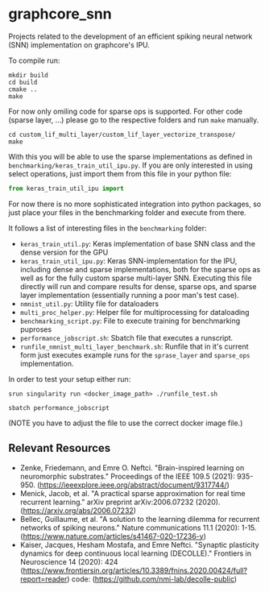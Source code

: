 # graphcore_snn

Projects related to the development of an efficient spiking neural network (SNN) implementation on graphcore's IPU.

To compile run:

```console
mkdir build
cd build
cmake ..
make
```

For now only omiling code for sparse ops is supported. For other code (sparse layer, ...) please go to the respective folders and run `make` manually.

```console
cd custom_lif_multi_layer/custom_lif_layer_vectorize_transpose/
make
```

With this you will be able to use the sparse implementations as defined in `benchmarking/keras_train_util_ipu.py`.
If you are only interested in using select operations, just import them from this file in your python file:

```python
from keras_train_util_ipu import 
```

For now there is no more sophisticated integration into python packages, so just place your files in the benchmarking folder and execute from there. 

It follows a list of interesting files in the `benchmarking` folder:
- `keras_train_util.py`: Keras implementation of base SNN class and the dense version for the GPU
- `keras_train_util_ipu.py`: Keras SNN-implementation for the IPU, including dense and sparse implementations, both for the sparse ops as well as for the fully custom sparse multi-layer SNN. Executing this file directly will run and compare results for dense, sparse ops, and sparse layer implementation (essentially running a poor man's test case).
- `nmnist_util.py`: Utility file for dataloaders
- `multi_proc_helper.py`: Helper file for multiprocessing for dataloading
- `benchmarking_script.py`: File to execute training for benchmarking puproses
- `performance_jobscript.sh`: Sbatch file that executes a runscript.
- `runfile_nmnist_multi_layer_benchmark.sh`: Runfile that in it's current form just executes example runs for the `sprase_layer` and `sparse_ops` implementation.

In order to test your setup either run:

```console
srun singularity run <docker_image_path> ./runfile_test.sh
```

```console
sbatch performance_jobscript
```
(NOTE you have to adjust the file to use the correct docker image file.)









## Relevant Resources
- Zenke, Friedemann, and Emre O. Neftci. "Brain-inspired learning on neuromorphic substrates." Proceedings of the IEEE 109.5 (2021): 935-950. (https://ieeexplore.ieee.org/abstract/document/9317744/)
- Menick, Jacob, et al. "A practical sparse approximation for real time recurrent learning." arXiv preprint arXiv:2006.07232 (2020). (https://arxiv.org/abs/2006.07232)
- Bellec, Guillaume, et al. "A solution to the learning dilemma for recurrent networks of spiking neurons." Nature communications 11.1 (2020): 1-15. (https://www.nature.com/articles/s41467-020-17236-y)
- Kaiser, Jacques, Hesham Mostafa, and Emre Neftci. "Synaptic plasticity dynamics for deep continuous local learning (DECOLLE)." Frontiers in Neuroscience 14 (2020): 424 (https://www.frontiersin.org/articles/10.3389/fnins.2020.00424/full?report=reader) code: (https://github.com/nmi-lab/decolle-public)
